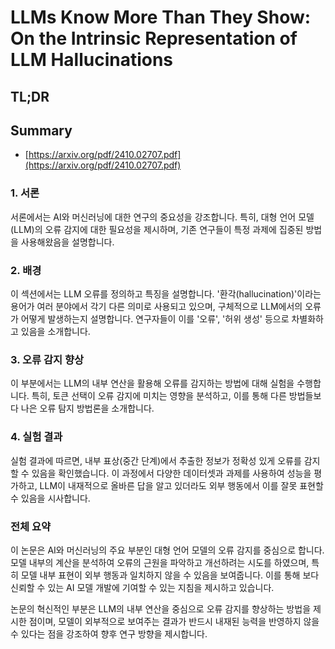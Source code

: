 # LLMs Know More Than They Show: On the Intrinsic Representation of LLM Hallucinations
## TL;DR
## Summary
- [https://arxiv.org/pdf/2410.02707.pdf](https://arxiv.org/pdf/2410.02707.pdf)

### 1. 서론
서론에서는 AI와 머신러닝에 대한 연구의 중요성을 강조합니다. 특히, 대형 언어 모델(LLM)의 오류 감지에 대한 필요성을 제시하며, 기존 연구들이 특정 과제에 집중된 방법을 사용해왔음을 설명합니다.

### 2. 배경
이 섹션에서는 LLM 오류를 정의하고 특징을 설명합니다. '환각(hallucination)'이라는 용어가 여러 분야에서 각기 다른 의미로 사용되고 있으며, 구체적으로 LLM에서의 오류가 어떻게 발생하는지 설명합니다. 연구자들이 이를 '오류', '허위 생성' 등으로 차별화하고 있음을 소개합니다.

### 3. 오류 감지 향상
이 부분에서는 LLM의 내부 연산을 활용해 오류를 감지하는 방법에 대해 실험을 수행합니다. 특히, 토큰 선택이 오류 감지에 미치는 영향을 분석하고, 이를 통해 다른 방법들보다 나은 오류 탐지 방법론을 소개합니다.

### 4. 실험 결과
실험 결과에 따르면, 내부 표상(중간 단계)에서 추출한 정보가 정확성 있게 오류를 감지할 수 있음을 확인했습니다. 이 과정에서 다양한 데이터셋과 과제를 사용하여 성능을 평가하고, LLM이 내재적으로 올바른 답을 알고 있더라도 외부 행동에서 이를 잘못 표현할 수 있음을 시사합니다.

### 전체 요약
이 논문은 AI와 머신러닝의 주요 부분인 대형 언어 모델의 오류 감지를 중심으로 합니다. 모델 내부의 계산을 분석하여 오류의 근원을 파악하고 개선하려는 시도를 하였으며, 특히 모델 내부 표현이 외부 행동과 일치하지 않을 수 있음을 보여줍니다. 이를 통해 보다 신뢰할 수 있는 AI 모델 개발에 기여할 수 있는 지침을 제시하고 있습니다.

논문의 혁신적인 부분은 LLM의 내부 연산을 중심으로 오류 감지를 향상하는 방법을 제시한 점이며, 모델이 외부적으로 보여주는 결과가 반드시 내재된 능력을 반영하지 않을 수 있다는 점을 강조하여 향후 연구 방향을 제시합니다.